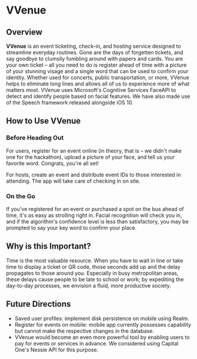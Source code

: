 # VVenue

## Overview

**VVenue** is an event ticketing, check-in, and hosting service designed to streamline everyday routines. Gone are the days of forgetten tickets, and say goodbye to clumsily fumbling around with papers and cards. You are your own ticket – all you need to do is register ahead of time with a picture of your stunning visage and a single word that can be used to confirm your identity. Whether used for concerts, public transportation, or more, VVenue helps to eliminate long lines and allows all of us to experience more of what matters most.
VVenue uses Microsoft's Cognitive Services FaceAPI to detect and identify people based on facial features. We have also made use of the Speech framework released alongside iOS 10.

## How to Use VVenue

### Before Heading Out
For users, register for an event online (in theory, that is – we didn't make one for the hackathon), upload a picture of your face, and tell us your favorite word. Congrats, you're all set!

For hosts, create an event and distribute event IDs to those interested in attending. The app will take care of checking in on site.

### On the Go
If you've registered for an event or purchased a spot on the bus ahead of time, it's as easy as strolling right in. Facial recognition will check you in, and if the algorithm's confidence level is less than satisfactory, you may be prompted to say your key word to confirm your place.

## Why is this Important?
Time is the most valuable resource. When you have to wait in line or take time to display a ticket or QR code, those seconds add up and the delay propagates to those around you. Especially in busy metropolitan areas, these delays cause people to be late to school or work; by expediting the day-to-day processes, we envision a fluid, more productive society.

## Future Directions
* Saved user profiles: implement disk persistence on mobile using Realm.
* Register for events on mobile: mobile app currently possesses capability but cannot make the respective changes in the database.
* VVenue would become an even more powerful tool by enabling users to pay for events or services in advance. We considered using Capital One's Nessie API for this purpose.
